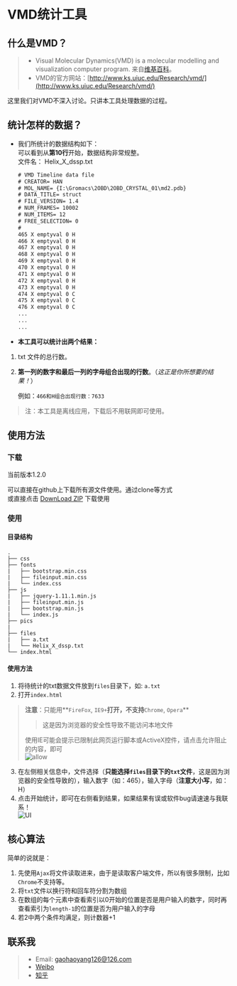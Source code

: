 # VMD统计工具
## 什么是VMD？
> * Visual Molecular Dynamics(VMD) is a molecular modelling and visualization computer program. 来自[维基百科](http://en.wikipedia.org/wiki/Visual_Molecular_Dynamics)。
> * VMD的官方网站：[http://www.ks.uiuc.edu/Research/vmd/](http://www.ks.uiuc.edu/Research/vmd/)

这里我们对VMD不深入讨论。只讲本工具处理数据的过程。
## 统计怎样的数据？
* 我们所统计的数据结构如下：  
	可以看到从**第10行**开始，数据结构非常规整。  
	文件名： Helix_X_dssp.txt  
	```txt
	# VMD Timeline data file
	# CREATOR= HAN
	# MOL_NAME= {I:\Gromacs\2OBD\2OBD_CRYSTAL_01\md2.pdb}
	# DATA_TITLE= struct
	# FILE_VERSION= 1.4
	# NUM_FRAMES= 10002 
	# NUM_ITEMS= 12
	# FREE_SELECTION= 0
	#
	465 X emptyval 0 H
	466 X emptyval 0 H
	467 X emptyval 0 H
	468 X emptyval 0 H
	469 X emptyval 0 H
	470 X emptyval 0 H
	471 X emptyval 0 H
	472 X emptyval 0 H
	473 X emptyval 0 H
	474 X emptyval 0 C
	475 X emptyval 0 C
	476 X emptyval 0 C
	...
	...
	...
	```

* **本工具可以统计出两个结果：**  

1. txt 文件的总行数。  

2. **第一列的数字和最后一列的字母组合出现的行数**。（*这正是你所想要的结果！*）  

	例如：`466和H组合出现行数：7633`  

> 注：本工具是离线应用，下载后不用联网即可使用。  

## 使用方法 

### 下载  

当前版本1.2.0  

可以直接在github上下载所有源文件使用。通过clone等方式  
或直接点击 [DownLoad ZIP](https://github.com/Gaohaoyang/statistical-tools-for-VMD/archive/master.zip) 下载使用  

### 使用  

#### 目录结构
```
.
├── css
├── fonts
|   ├── bootstrap.min.css
|	├── fileinput.min.css
|   └── index.css
├── js
|   ├── jquery-1.11.1.min.js
|   ├── fileinput.min.js
|	├── bootstrap.min.js
|   └── index.js
├── pics
|
├── files
|   ├── a.txt
|   └── Helix_X_dssp.txt
└── index.html
```   

#### 使用方法  

1. 将待统计的txt数据文件放到`files`目录下，如: `a.txt`  
2. 打开`index.html`  

> **注意**：只能用**`FireFox`, `IE9+`**打开，不支持**`Chrome`, `Opera`**
> > 这是因为浏览器的安全性导致不能访问本地文件  
>
> 使用IE可能会提示已限制此网页运行脚本或ActiveX控件，请点击允许阻止的内容，即可  
> ![allow](http://7q5cdt.com1.z0.glb.clouddn.com/statistical-tool-for-VMDallow.png)  

3. 在左侧相关信息中，文件选择（**只能选择`files`目录下的`txt`文件**，这是因为浏览器的安全性导致的），输入数字（如：465），输入字母（**注意大小写**，如：H）  
4. 点击开始统计，即可在右侧看到结果，如果结果有误或软件bug请速速与我联系！  
![UI](http://7q5cdt.com1.z0.glb.clouddn.com/statistical-tool-for-VMDUI.jpg)

## 核心算法  
简单的说就是： 

1. 先使用`Ajax`将文件读取进来，由于是读取客户端文件，所以有很多限制，比如`Chrome`不支持等。   
2. 将`txt`文件以换行符和回车符分割为数组   
3. 在数组的每个元素中查看索引以0开始的位置是否是用户输入的数字，同时再查看索引为`length-1`的位置是否为用户输入的字母   
4. 若2中两个条件均满足，则计数器+1   

## 联系我
> * Email: gaohaoyang126@126.com
> * [Weibo](http://weibo.com/3115521wh)
> * [知乎](http://www.zhihu.com/people/gao-hao-yang-7)
